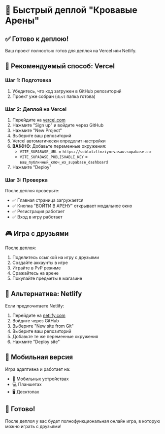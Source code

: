 # 🚀 Быстрый деплой "Кровавые Арены"

## ✅ Готово к деплою!

Ваш проект полностью готов для деплоя на Vercel или Netlify.

## 🎯 Рекомендуемый способ: Vercel

### Шаг 1: Подготовка
1. Убедитесь, что код загружен в GitHub репозиторий
2. Проект уже собран (`dist` папка готова)

### Шаг 2: Деплой на Vercel
1. Перейдите на [vercel.com](https://vercel.com)
2. Нажмите "Sign up" и войдите через GitHub
3. Нажмите "New Project"
4. Выберите ваш репозиторий
5. Vercel автоматически определит настройки
6. **ВАЖНО**: Добавьте переменные окружения:
   - `VITE_SUPABASE_URL` = `https://soblxtzltnziynrvasaw.supabase.co`
   - `VITE_SUPABASE_PUBLISHABLE_KEY` = `ваш_публичный_ключ_из_supabase_dashboard`
7. Нажмите "Deploy"

### Шаг 3: Проверка
После деплоя проверьте:
- ✅ Главная страница загружается
- ✅ Кнопка "ВОЙТИ В АРЕНУ" открывает модальное окно
- ✅ Регистрация работает
- ✅ Вход в игру работает

## 🎮 Игра с друзьями

После деплоя:
1. Поделитесь ссылкой на игру с друзьями
2. Создайте аккаунты в игре
3. Играйте в PvP режиме
4. Сражайтесь на арене
5. Покупайте предметы в магазине

## 🔧 Альтернатива: Netlify

Если предпочитаете Netlify:
1. Перейдите на [netlify.com](https://netlify.com)
2. Войдите через GitHub
3. Выберите "New site from Git"
4. Выберите ваш репозиторий
5. Добавьте те же переменные окружения
6. Нажмите "Deploy site"

## 📱 Мобильная версия

Игра адаптивна и работает на:
- 📱 Мобильных устройствах
- 💻 Планшетах  
- 🖥️ Десктопах

## 🎉 Готово!

После деплоя у вас будет полнофункциональная онлайн игра, в которую можно играть с друзьями!

